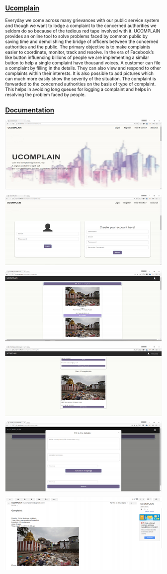 ## [Ucomplain](https://github.com/venkat-narahari/Ucomplain)

Everyday we come across many grievances with our public service system and though we want to lodge a complaint to the concerned authorities we seldom do so because of the tedious red tape involved with it. UCOMPLAIN provides an online tool to solve problems faced by common public by saving time and demolishing the bridge of officers between the concerned authorities and the public.
The primary objective is to make complaints easier to coordinate, monitor, track and resolve. In the era of Facebook’s like button influencing billions of people we are implementing a similar button to help a single complaint have thousand voices.
A customer can file a complaint by filling in the details. They can also view and respond to other complaints within their interests. It is also possible to add pictures which can much more easily show the severity of the situation. The complaint is forwarded to the concerned authorities on the basis of type of complaint. This helps in avoiding long queues for logging a complaint and helps in resolving the problem faced by people.

## [Documentation](https://drive.google.com/file/d/1bH2GTIaeonmJ40w2vboZOJ6x9RKXgWAX/view?usp=sharing)

 ![Home Page](/docs/img/UComplainHomePage.PNG)
 
 ![Login Registration Page](/docs/img/UComplainRegistrationLoginPage.PNG)
 
 ![User Page](/docs/img/UComplainUserPage.PNG)
 
 ![User Info Page](/docs/img/UComplainUserInfoPage.PNG)
 
 ![Complaint Page](/docs/img/UComplainComplaintPage.PNG)
 
 ![Email](/docs/img/UComplainEmail.PNG)
 